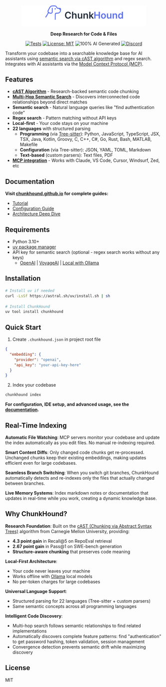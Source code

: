 <p align="center">
  <a href="https://chunkhound.github.io">
    <picture>
      <source media="(prefers-color-scheme: dark)" srcset="public/wordmark-centered-dark.svg">
      <img src="public/wordmark-centered.svg" alt="ChunkHound" width="400">
    </picture>
  </a>
</p>

<p align="center">
  <strong>Deep Research for Code & Files</strong>
</p>

<p align="center">
  <a href="https://github.com/chunkhound/chunkhound/actions/workflows/smoke-tests.yml"><img src="https://github.com/chunkhound/chunkhound/actions/workflows/smoke-tests.yml/badge.svg" alt="Tests"></a>
  <a href="https://opensource.org/licenses/MIT"><img src="https://img.shields.io/badge/license-MIT-blue.svg" alt="License: MIT"></a>
  <img src="https://img.shields.io/badge/100%25%20AI-Generated-ff69b4.svg" alt="100% AI Generated">
  <a href="https://discord.gg/BAepHEXXnX"><img src="https://img.shields.io/badge/Discord-Join_Community-5865F2?logo=discord&logoColor=white" alt="Discord"></a>
</p>

Transform your codebase into a searchable knowledge base for AI assistants using [semantic search via cAST algorithm](https://arxiv.org/pdf/2506.15655) and regex search. Integrates with AI assistants via the [Model Context Protocol (MCP)](https://spec.modelcontextprotocol.io/).

## Features

- **[cAST Algorithm](https://arxiv.org/pdf/2506.15655)** - Research-backed semantic code chunking
- **[Multi-Hop Semantic Search](https://chunkhound.github.io/under-the-hood/#multi-hop-semantic-search)** - Discovers interconnected code relationships beyond direct matches
- **Semantic search** - Natural language queries like "find authentication code"
- **Regex search** - Pattern matching without API keys
- **Local-first** - Your code stays on your machine
- **22 languages** with structured parsing
  - **Programming** (via [Tree-sitter](https://tree-sitter.github.io/tree-sitter/)): Python, JavaScript, TypeScript, JSX, TSX, Java, Kotlin, Groovy, C, C++, C#, Go, Rust, Bash, MATLAB, Makefile
  - **Configuration** (via Tree-sitter): JSON, YAML, TOML, Markdown
  - **Text-based** (custom parsers): Text files, PDF
- **[MCP integration](https://spec.modelcontextprotocol.io/)** - Works with Claude, VS Code, Cursor, Windsurf, Zed, etc

## Documentation

**Visit [chunkhound.github.io](https://chunkhound.github.io) for complete guides:**
- [Tutorial](https://chunkhound.github.io/tutorial/)
- [Configuration Guide](https://chunkhound.github.io/configuration/)
- [Architecture Deep Dive](https://chunkhound.github.io/under-the-hood/)

## Requirements

- Python 3.10+
- [uv package manager](https://docs.astral.sh/uv/)
- API key for semantic search (optional - regex search works without any keys)
  - [OpenAI](https://platform.openai.com/api-keys) | [VoyageAI](https://dash.voyageai.com/) | [Local with Ollama](https://ollama.ai/)

## Installation

```bash
# Install uv if needed
curl -LsSf https://astral.sh/uv/install.sh | sh

# Install ChunkHound
uv tool install chunkhound
```

## Quick Start

1. Create `.chunkhound.json` in project root file
```json
{
  "embedding": {
    "provider": "openai",
    "api_key": "your-api-key-here"
  }
}
```
2. Index your codebase
```bash
chunkhound index
```

**For configuration, IDE setup, and advanced usage, see the [documentation](https://chunkhound.github.io).**

## Real-Time Indexing

**Automatic File Watching**: MCP servers monitor your codebase and update the index automatically as you edit files. No manual re-indexing required.

**Smart Content Diffs**: Only changed code chunks get re-processed. Unchanged chunks keep their existing embeddings, making updates efficient even for large codebases.

**Seamless Branch Switching**: When you switch git branches, ChunkHound automatically detects and re-indexes only the files that actually changed between branches.

**Live Memory Systems**: Index markdown notes or documentation that updates in real-time while you work, creating a dynamic knowledge base.

## Why ChunkHound?

**Research Foundation**: Built on the [cAST (Chunking via Abstract Syntax Trees)](https://arxiv.org/pdf/2506.15655) algorithm from Carnegie Mellon University, providing:
- **4.3 point gain** in Recall@5 on RepoEval retrieval
- **2.67 point gain** in Pass@1 on SWE-bench generation
- **Structure-aware chunking** that preserves code meaning

**Local-First Architecture**:
- Your code never leaves your machine
- Works offline with [Ollama](https://ollama.ai/) local models
- No per-token charges for large codebases

**Universal Language Support**:
- Structured parsing for 22 languages (Tree-sitter + custom parsers)
- Same semantic concepts across all programming languages

**Intelligent Code Discovery**:
- Multi-hop search follows semantic relationships to find related implementations
- Automatically discovers complete feature patterns: find "authentication" to get password hashing, token validation, session management
- Convergence detection prevents semantic drift while maximizing discovery

## License

MIT
